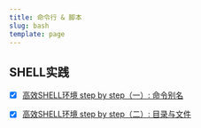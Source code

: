 ```yaml
---
title: 命令行 & 脚本
slug: bash
template: page
---
```


## SHELL实践

- [x] [高效SHELL环境 step by step（一）: 命令别名](/effient-shell-in-practice-01/)
- [x] [高效SHELL环境 step by step（二）: 目录与文件](/effient-shell-in-practice-02/)

